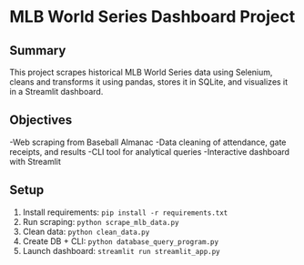 # MLB World Series Dashboard Project

## **Summary**
This project scrapes historical MLB World Series data using Selenium, cleans and transforms it using pandas, stores it in SQLite, and visualizes it in a Streamlit dashboard.

## **Objectives**
-Web scraping from Baseball Almanac
-Data cleaning of attendance, gate receipts, and results
-CLI tool for analytical queries
-Interactive dashboard with Streamlit 

## **Setup**
1. Install requirements: `pip install -r requirements.txt`
2. Run scraping: `python scrape_mlb_data.py`
3. Clean data: `python clean_data.py`
4. Create DB + CLI: `python database_query_program.py`
5. Launch dashboard: `streamlit run streamlit_app.py`



